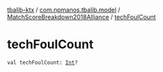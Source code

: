 [tbalib-ktx](../../index.md) / [com.npmanos.tbalib.model](../index.md) / [MatchScoreBreakdown2018Alliance](index.md) / [techFoulCount](./tech-foul-count.md)

# techFoulCount

`val techFoulCount: `[`Int`](https://kotlinlang.org/api/latest/jvm/stdlib/kotlin/-int/index.html)`?`